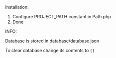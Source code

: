 Installation:

1) Configure PROJECT_PATH constant in Path.php
2) Done

INFO:

Database is stored in database/database.json

To clear database change its contents to `[]`
